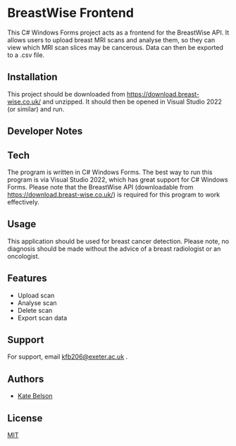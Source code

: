 
# BreastWise Frontend

This C# Windows Forms project acts as a frontend for the BreastWise API. It allows users to upload breast MRI scans and analyse them, so they can view which MRI scan slices may be cancerous. Data can then be exported to a .csv file. 


## Installation

This project should be downloaded from https://download.breast-wise.co.uk/ and unzipped. It should then be opened in Visual Studio 2022 (or similar) and run. 
## Developer Notes



## Tech

The program is written in C# Windows Forms. The best way to run this program is via Visual Studio 2022, which has great support for C# Windows Forms. Please note that the BreastWise API (downloadable from https://download.breast-wise.co.uk/) is required for this program to work effectively. 

## Usage

This application should be used for breast cancer detection. Please note, no diagnosis should be made without the advice of a breast radiologist or an oncologist. 
## Features

- Upload scan
- Analyse scan
- Delete scan
- Export scan data 


## Support

For support, email kfb206@exeter.ac.uk .


## Authors

- [Kate Belson](https://github.com/kfb19)


## License

[MIT](https://choosealicense.com/licenses/mit/)

